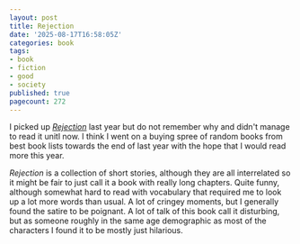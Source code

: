 ```yaml
---
layout: post
title: Rejection
date: '2025-08-17T16:58:05Z'
categories: book
tags:
- book
- fiction
- good
- society
published: true
pagecount: 272
---
```


I picked up [*Rejection*][book-amaz] last year but do not remember why and didn't manage to read it
unitl now. I think I went on a buying spree of random books from best book lists towards the end of
last year with the hope that I would read more this year.

*Rejection* is a collection of short stories, although they are all interrelated so it might be fair
to just call it a book with really long chapters. Quite funny, although somewhat hard to read with
vocabulary that required me to look up a lot more words than usual. A lot of cringey moments, but I
generally found the satire to be poignant. A lot of talk of this book call it disturbing, but as
someone roughly in the same age demographic as most of the characters I found it to be mostly just
hilarious.

[book-amaz]:      https://www.amazon.com/Rejection-Fiction-Tony-Tulathimutte/dp/0063337878
